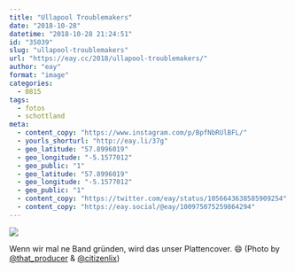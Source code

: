 ```yaml
---
title: "Ullapool Troublemakers"
date: "2018-10-28"
datetime: "2018-10-28 21:24:51"
id: "35039"
slug: "ullapool-troublemakers"
url: "https://eay.cc/2018/ullapool-troublemakers/"
author: "eay"
format: "image"
categories:
  - 0815
tags:
  - fotos
  - schottland
meta:
  - content_copy: "https://www.instagram.com/p/BpfNbRUlBFL/"
  - yourls_shorturl: "http://eay.li/37g"
  - geo_latitude: "57.8996019"
  - geo_longitude: "-5.1577012"
  - geo_public: "1"
  - geo_latitude: "57.8996019"
  - geo_longitude: "-5.1577012"
  - geo_public: "1"
  - content_copy: "https://twitter.com/eay/status/1056643638585909254"
  - content_copy: "https://eay.social/@eay/100975075259864294"
---
```


![](https://eay.cc/uploads/2018/ullapool-troublemakers.jpeg)

Wenn wir mal ne Band gründen, wird das unser Plattencover. 😄 (Photo by [@that\_producer](https://instagram.com/that_producer) & [@citizenlix](https://instagram.com/citizenlix))
